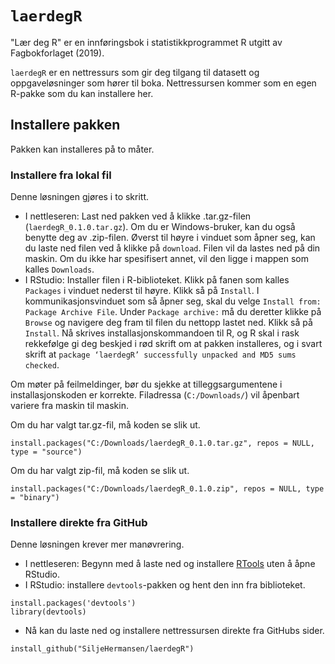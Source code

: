 # `laerdegR`
"Lær deg R" er en innføringsbok i statistikkprogrammet R utgitt av Fagbokforlaget (2019). 

`laerdegR` er en nettressurs som gir deg tilgang til datasett og oppgaveløsninger som hører til boka. Nettressursen kommer som en egen R-pakke som du kan installere her.

## Installere pakken
Pakken kan installeres på to måter.

### Installere fra lokal fil
Denne løsningen gjøres i to skritt. 
* I nettleseren: Last ned pakken ved å klikke .tar.gz-filen (`laerdegR_0.1.0.tar.gz`). Om du er Windows-bruker, kan du også benytte deg av .zip-filen. Øverst til høyre i vinduet som åpner seg, kan du laste ned filen ved å klikke på ``download``. Filen vil da lastes ned på din maskin. Om du ikke har spesifisert annet, vil den ligge i mappen som kalles ``Downloads``. 
* I RStudio: Installer filen i R-biblioteket. Klikk på fanen som kalles ``Packages`` i vinduet nederst til høyre. Klikk så på ``Install``. I kommunikasjonsvinduet som så åpner seg, skal du velge `Install from: Package Archive File`. Under `Package archive:` må du deretter klikke på `Browse` og navigere deg fram til filen du nettopp lastet ned. Klikk så på ``Install``. Nå skrives installasjonskommandoen til R, og R skal i rask rekkefølge gi deg beskjed i rød skrift om at pakken installeres, og i svart skrift at `package ‘laerdegR’ successfully unpacked and MD5 sums checked`.

Om møter på feilmeldinger, bør du sjekke at tilleggsargumentene i installasjonskoden er korrekte. Filadressa (`C:/Downloads/`) vil åpenbart variere fra maskin til maskin.

Om du har valgt tar.gz-fil, må koden se slik ut.
``` 
install.packages("C:/Downloads/laerdegR_0.1.0.tar.gz", repos = NULL, type = "source")
```

Om du har valgt zip-fil, må koden se slik ut.
``` 
install.packages("C:/Downloads/laerdegR_0.1.0.zip", repos = NULL, type = "binary")
```



### Installere direkte fra GitHub
Denne løsningen krever mer manøvrering.
* I nettleseren: Begynn med å laste ned og installere [RTools](https://cran.r-project.org/bin/windows/Rtools/) uten å åpne RStudio.
* I RStudio: installere `devtools`-pakken og hent den inn fra biblioteket.
```
install.packages('devtools')
library(devtools)
```
* Nå kan du laste ned og installere nettressursen direkte fra GitHubs sider.
```
install_github("SiljeHermansen/laerdegR")
```
